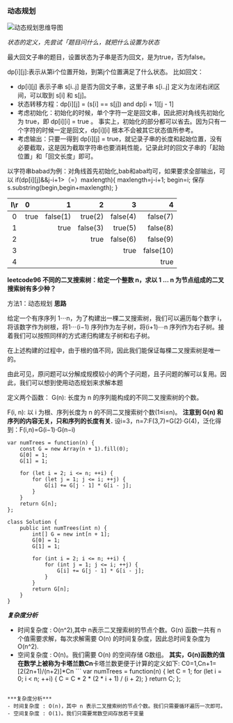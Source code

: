 ### 动态规划

![](https://pic.leetcode-cn.com/1f95da43d1bdeebdd1213bb804034ddc5f906dc61451cd63f2b5ab5d0eb33b33-%E3%80%8C%E5%8A%A8%E6%80%81%E8%A7%84%E5%88%92%E3%80%8D%E9%97%AE%E9%A2%98%E6%80%9D%E8%80%83%E6%96%B9%E5%90%91.png '动态规划思维导图')

*状态的定义，先尝试「题目问什么，就把什么设置为状态* 

最大回文子串的题目，设置状态为子串是否为回文，是为true，否为false。

dp[i][j]:表示从第i个位置开始，到第j个位置满足了什么状态。
比如回文：
- dp[i][j] 表示子串 s[i..j] 是否为回文子串，这里子串 s[i..j] 定义为左闭右闭区间，可以取到 s[i] 和 s[j]。
- 状态转移方程：dp[i][j] = (s[i] == s[j]) and dp[i + 1][j - 1]
- 考虑初始化：初始化的时候，单个字符一定是回文串，因此把对角线先初始化为 true，即 dp[i][i] = true 。
事实上，初始化的部分都可以省去。因为只有一个字符的时候一定是回文，dp[i][i] 根本不会被其它状态值所参考。
- 考虑输出：只要一得到 dp[i][j] = true，就记录子串的长度和起始位置，没有必要截取，这是因为截取字符串也要消耗性能，记录此时的回文子串的「起始位置」和「回文长度」即可。

以字符串babad为例：对角线首先初始化,bab和aba均可，如果要求全部输出，可以
if(dp[i][j]&&j-i+1>（=）maxlength){
    maxlength=j-i+1;
    begin=i;
    保存s.substring(begin,begin+maxlength);
}

|    l\r    |  0     |     1     |      2     |     3     |    4    |
|:---------:|:-------| ---------:| ----------:| ---------:| -------:|
|   0       |   true | false(1)  |    true(2) |  false(4) |false(7) |
|   1       |        |   true    |   false(3) |   true(5) |false(8) |
|   2       |        |           |    true    |  false(6) |false(9) |
|   3       |        |           |            |   true    |false(10)|
|   4       |        |           |            |           |    true |


**leetcode96 不同的二叉搜索树：给定一个整数 n，求以 1 ... n 为节点组成的二叉搜索树有多少种？**

方法1：动态规划
**思路**

给定一个有序序列 1⋯n，为了构建出一棵二叉搜索树，我们可以遍历每个数字 i，将该数字作为树根，将1⋯(i−1) 序列作为左子树，将(i+1)⋯n 序列作为右子树。接着我们可以按照同样的方式递归构建左子树和右子树。

在上述构建的过程中，由于根的值不同，因此我们能保证每棵二叉搜索树是唯一的。

由此可见，原问题可以分解成规模较小的两个子问题，且子问题的解可以复用。因此，我们可以想到使用动态规划来求解本题

定义两个函数：
G(n): 长度为 n 的序列能构成的不同二叉搜索树的个数。

F(i, n): 以 i 为根、序列长度为 n 的不同二叉搜索树个数(1≤i≤n)。
**注意到 G(n) 和序列的内容无关，只和序列的长度有关.**
设i=3，n=7:F(3,7)=G(2)⋅G(4)，泛化得到：F(i,n)=G(i−1)⋅G(n−i)

```
var numTrees = function(n) {
    const G = new Array(n + 1).fill(0);
    G[0] = 1;
    G[1] = 1;

    for (let i = 2; i <= n; ++i) {
        for (let j = 1; j <= i; ++j) {
            G[i] += G[j - 1] * G[i - j];
        }
    }
    return G[n];
};
```
```
class Solution {
    public int numTrees(int n) {
        int[] G = new int[n + 1];
        G[0] = 1;
        G[1] = 1;

        for (int i = 2; i <= n; ++i) {
            for (int j = 1; j <= i; ++j) {
                G[i] += G[j - 1] * G[i - j];
            }
        }
        return G[n];
    }
}
```

***复杂度分析***

- 时间复杂度 : O(n^2),其中 n表示二叉搜索树的节点个数。G(n) 函数一共有 n 个值需要求解，每次求解需要 O(n) 的时间复杂度，因此总时间复杂度为 O(n^2).
- 空间复杂度 : O(n)。我们需要 O(n) 的空间存储 G数组。
**其实，G(n)函数的值在数学上被称为卡塔兰数Cn**
​卡塔兰数更便于计算的定义如下:
C0=1,Cn+1= [2(2n+1)/(n+2)]*Cn
​```
var numTrees = function(n) {
    let C = 1;
    for (let i = 0; i < n; ++i) {
        C = C * 2 * (2 * i + 1) / (i + 2);
    }
    return C;
};
```

***复杂度分析***
- 时间复杂度 : O(n)，其中 n 表示二叉搜索树的节点个数。我们只需要循环遍历一次即可。
- 空间复杂度 : O(1)。我们只需要常数空间存放若干变量
